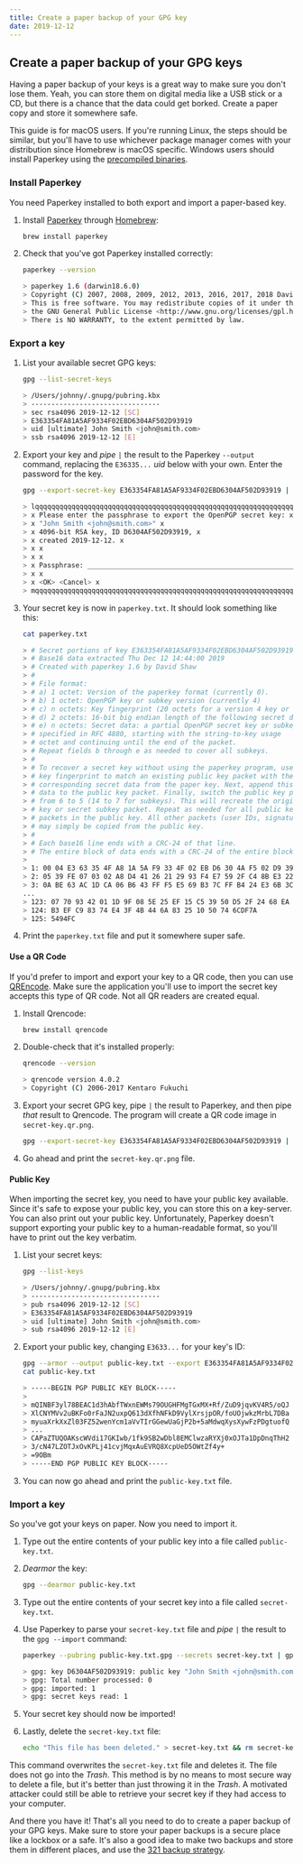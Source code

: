 ```yaml
---
title: Create a paper backup of your GPG key
date: 2019-12-12
---
```


## Create a paper backup of your GPG keys

Having a paper backup of your keys is a great way to make sure you don't lose them. Yeah, you can store them on digital media like a USB stick or a CD, but there is a chance that the data could get borked. Create a paper copy and store it somewhere safe.

This guide is for macOS users. If you're running Linux, the steps should be similar, but you'll have to use whichever package manager comes with your distribution since Homebrew is macOS specific. Windows users should install Paperkey using the [precompiled binaries](https://www.jabberwocky.com/software/paperkey/).

### Install Paperkey

You need Paperkey installed to both export and import a paper-based key.

1. Install [Paperkey](https://www.jabberwocky.com/software/paperkey/) through [Homebrew](https://brew.sh/):

    ```bash
    brew install paperkey
    ```

1. Check that you've got Paperkey installed correctly:

    ```bash
    paperkey --version

    > paperkey 1.6 (darwin18.6.0)
    > Copyright (C) 2007, 2008, 2009, 2012, 2013, 2016, 2017, 2018 David Shaw <dshaw@jabberwocky.com>
    > This is free software. You may redistribute copies of it under the terms of
    > the GNU General Public License <http://www.gnu.org/licenses/gpl.html>.
    > There is NO WARRANTY, to the extent permitted by law.
    ```

### Export a key

1. List your available secret GPG keys:

    ```bash
    gpg --list-secret-keys

    > /Users/johnny/.gnupg/pubring.kbx
    > --------------------------------
    > sec rsa4096 2019-12-12 [SC]
    > E363354FA81A5AF9334F02EBD6304AF502D93919
    > uid [ultimate] John Smith <john@smith.com>
    > ssb rsa4096 2019-12-12 [E]
    ```

1. Export your key and _pipe_ `|` the result to the Paperkey `--output` command, replacing the `E36335...` _uid_ below with your own. Enter the password for the key.

    ```bash
    gpg --export-secret-key E363354FA81A5AF9334F02EBD6304AF502D93919 | paperkey --output paperkey.txt

    > lqqqqqqqqqqqqqqqqqqqqqqqqqqqqqqqqqqqqqqqqqqqqqqqqqqqqqqqqqqqqqqqqqqqqqqqqqqqqqk
    > x Please enter the passphrase to export the OpenPGP secret key: x
    > x "John Smith <john@smith.com>" x
    > x 4096-bit RSA key, ID D6304AF502D93919, x
    > x created 2019-12-12. x
    > x x
    > x x
    > x Passphrase: _______________________________________________________________ x
    > x x
    > x <OK> <Cancel> x
    > mqqqqqqqqqqqqqqqqqqqqqqqqqqqqqqqqqqqqqqqqqqqqqqqqqqqqqqqqqqqqqqqqqqqqqqqqqqqqqj
    ```

1. Your secret key is now in `paperkey.txt`. It should look something like this:

    ```bash
    cat paperkey.txt

    > # Secret portions of key E363354FA81A5AF9334F02EBD6304AF502D93919
    > # Base16 data extracted Thu Dec 12 14:44:00 2019
    > # Created with paperkey 1.6 by David Shaw
    > #
    > # File format:
    > # a) 1 octet: Version of the paperkey format (currently 0).
    > # b) 1 octet: OpenPGP key or subkey version (currently 4)
    > # c) n octets: Key fingerprint (20 octets for a version 4 key or subkey)
    > # d) 2 octets: 16-bit big endian length of the following secret data
    > # e) n octets: Secret data: a partial OpenPGP secret key or subkey packet as
    > # specified in RFC 4880, starting with the string-to-key usage
    > # octet and continuing until the end of the packet.
    > # Repeat fields b through e as needed to cover all subkeys.
    > #
    > # To recover a secret key without using the paperkey program, use the
    > # key fingerprint to match an existing public key packet with the
    > # corresponding secret data from the paper key. Next, append this secret
    > # data to the public key packet. Finally, switch the public key packet tag
    > # from 6 to 5 (14 to 7 for subkeys). This will recreate the original secret
    > # key or secret subkey packet. Repeat as needed for all public key or subkey
    > # packets in the public key. All other packets (user IDs, signatures, etc.)
    > # may simply be copied from the public key.
    > #
    > # Each base16 line ends with a CRC-24 of that line.
    > # The entire block of data ends with a CRC-24 of the entire block of data.
    >
    > 1: 00 04 E3 63 35 4F A8 1A 5A F9 33 4F 02 EB D6 30 4A F5 02 D9 39 19 494042
    > 2: 05 39 FE 07 03 02 A8 D4 41 26 21 29 93 F4 E7 59 2F C4 8B E3 22 C3 E5C919
    > 3: 0A BE 63 AC 1D CA 06 B6 43 FF F5 E5 69 B3 7C FF B4 24 E3 6B 3C DD 3BEEE4
    ...
    > 123: 07 70 93 42 01 1D 9F 08 5E 25 EF 15 C5 39 50 D5 2F 24 68 EA F3 52 088714
    > 124: B3 EF C9 83 74 E4 3F 4B 44 6A 83 25 10 50 74 6CDF7A
    > 125: 5494FC
    ```

1. Print the `paperkey.txt` file and put it somewhere super safe.

#### Use a QR Code

If you'd prefer to import and export your key to a QR code, then you can use [QREncode](https://formulae.brew.sh/formula/qrencode). Make sure the application you'll use to import the secret key accepts this type of QR code. Not all QR readers are created equal.

1. Install Qrencode:

    ```bash
    brew install qrencode
    ```

1. Double-check that it's installed properly:

    ```bash
    qrencode --version

    > qrencode version 4.0.2
    > Copyright (C) 2006-2017 Kentaro Fukuchi
    ```

1. Export your secret GPG key, pipe `|` the result to Paperkey, and then pipe _that_ result to Qrencode. The program will create a QR code image in `secret-key.qr.png`.

    ```bash
    gpg --export-secret-key E363354FA81A5AF9334F02EBD6304AF502D93919 | paperkey --output-type raw | qrencode --8bit --output secret-key.qr.png
    ```

1. Go ahead and print the `secret-key.qr.png` file.

#### Public Key

When importing the secret key, you need to have your public key available. Since it's safe to expose your public key, you can store this on a key-server. You can also print out your public key. Unfortunately, Paperkey doesn't support exporting your public key to a human-readable format, so you'll have to print out the key verbatim.

1. List your secret keys:

    ```bash
    gpg --list-keys

    > /Users/johnny/.gnupg/pubring.kbx
    > --------------------------------
    > pub rsa4096 2019-12-12 [SC]
    > E363354FA81A5AF9334F02EBD6304AF502D93919
    > uid [ultimate] John Smith <john@smith.com>
    > sub rsa4096 2019-12-12 [E]
    ```

1. Export your public key, changing `E3633...` for your key's ID:

    ```bash
    gpg --armor --output public-key.txt --export E363354FA81A5AF9334F02EBD6304AF502D93919
    cat public-key.txt

    > -----BEGIN PGP PUBLIC KEY BLOCK-----
    >
    > mQINBF3yl78BEAC1d3hAbfTWxnEWMs79OUGHFMgTGxMX+Rf/ZuD9jqvKV4R5/oQJ
    > XlCNYMVv2uBKFo0rFaJN2uxpQ613dXfhNFkD9VylXrsjpOR/foUOjwkzMrbL7DBa
    > myuaXrkXxZl03FZ52wenYcm1aVvTIrGGewUaGjP2b+5aMdwqXysXywFzPDgtuofQ
    > ...
    > CAPaZTUQOAKscWVdi17GKIwb/1fk9SB2wDbl8EMClwzaRYXj0xOJTa1DpDnqThH2
    > 3/cN47LZOTJxOvKPLj41cvjMqxAuEVRQ8XcpUeD5OWtZf4y+
    > =9OBm
    > -----END PGP PUBLIC KEY BLOCK-----
    ```

1. You can now go ahead and print the `public-key.txt` file.

### Import a key

So you've got your keys on paper. Now you need to import it.

1. Type out the entire contents of your public key into a file called `public-key.txt`.
1. _Dearmor_ the key:

    ```bash
    gpg --dearmor public-key.txt
    ```

1. Type out the entire contents of your secret key into a file called `secret-key.txt`.
1. Use Paperkey to parse your `secret-key.txt` file and _pipe_ `|` the result to the `gpg --import` command:

    ```bash
    paperkey --pubring public-key.txt.gpg --secrets secret-key.txt | gpg --import

    > gpg: key D6304AF502D93919: public key "John Smith <john@smith.com>" imported
    > gpg: Total number processed: 0
    > gpg: imported: 1
    > gpg: secret keys read: 1
    ```

1. Your secret key should now be imported!
1. Lastly, delete the `secret-key.txt` file:

    ```bash
    echo "This file has been deleted." > secret-key.txt && rm secret-key.txt
    ```

 This command overwrites the `secret-key.txt` file and deletes it. The file does not go into the _Trash_. This method is by no means to most secure way to delete a file, but it's better than just throwing it in the _Trash_. A motivated attacker could still be able to retrieve your secret key if they had access to your computer.

And there you have it! That's all you need to do to create a paper backup of your GPG keys. Make sure to store your paper backups is a secure place like a lockbox or a safe. It's also a good idea to make two backups and store them in different places, and use the [321 backup strategy](https://en.wikipedia.org/wiki/Backup#Storage).
